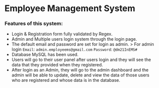 # Employee Management System

### Features of this system: 

- Login & Registration form fully validated by Regex. 
- Admin and Multiple users login system through the login page.
- The default email and password are set for login as admin. > For admin login `Email`: `admin.employeems@gmail.com` `Password`: `@dm21InEMS#`
- Database MySQL has been used.
- Users will go to their user panel after users login and they will see the data that they provided when they registered.
- After login as an Admin, they will go to the admin dashboard and the admin will be able to update, delete and view the data of those users who are registered and whose data is in the database.
